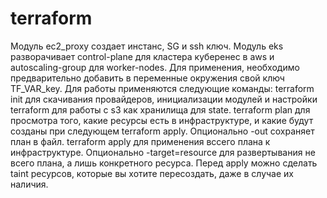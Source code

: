 # terraform
Модуль ec2_proxy создает инстанс, SG и  ssh ключ. Модуль eks разворачивает control-plane для кластера куберенес в aws и autoscaling-group для worker-nodes.
Для применения, необходимо предварительно добавить в переменные окружения свой ключ TF_VAR_key.
Для работы применяются следующие команды:
terraform init для скачивания провайдеров, инициализации модулей и настройки terraform для работы с s3 как хранилища для state.
terraform plan для просмотра того, какие ресурсы есть в инфраструктуре, и какие будут созданы при следующем terraform apply. Опционально -out сохраняет план в файл.
terraform apply для применения вссего плана к инфраструктуре. Опционально -target=resource для развертывания не всего плана, а лишь  конкретного ресурса.
Перед apply можно сделать taint ресурсов, которые вы хотите пересоздать, даже в случае их наличия. 
